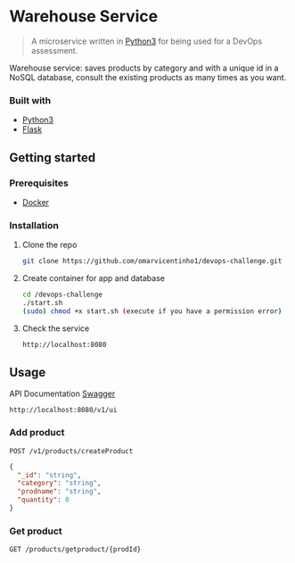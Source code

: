 Warehouse Service
==================

> A microservice written in [Python3](https://www.python.org/download/releases/3.0/) for being used for a DevOps assessment.

Warehouse service: saves products by category and with a unique id in a NoSQL database, consult the existing products as many times as you want.

### Built with

- [Python3](https://www.python.org/download/releases/3.0/)
- [Flask](https://flask.palletsprojects.com/en/1.1.x/)

Getting started
---------------

### Prerequisites

- [Docker](https://www.docker.com/)

### Installation
1. Clone the repo
   ```sh
   git clone https://github.com/omarvicentinho1/devops-challenge.git
   ```
2. Create container for app and database
   ```sh
   cd /devops-challenge
   ./start.sh
   (sudo) chmod +x start.sh (execute if you have a permission error)
   ```

3. Check the service
   ```sh
   http://localhost:8080
   ```

Usage
-----
API Documentation [Swagger](https://swagger.io/)
```
http://localhost:8080/v1/ui
```

### Add product
```
POST /v1/products/createProduct
```
```json
{
  "_id": "string",
  "category": "string",
  "prodname": "string",
  "quantity": 0
}
```

### Get product

```
GET /products/getproduct/{prodId}
```
